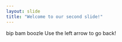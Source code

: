 ```yaml
---
layout: slide
title: "Welcome to our second slide!"
---
```

bip bam boozle
Use the left arrow to go back!
